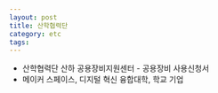 ```yaml
---
layout: post
title: 산학협력단
category: etc
tags: 
---
```


* 산학협력단 산하 공용장비지원센터 - 공용장비 사용신청서
* 메이커 스페이스, 디지털 혁신 융합대학, 학교 기업